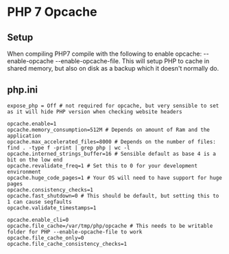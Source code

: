 # PHP 7 Opcache

## Setup

When compiling PHP7 compile with the following to enable opcache: --enable-opcache --enable-opcache-file. This will setup PHP to cache in shared memory, but also on disk as a backup which it doesn't normally do.

## php.ini


```
expose_php = Off # not required for opcache, but very sensible to set as it will hide PHP version when checking website headers

opcache.enable=1
opcache.memory_consumption=512M # Depends on amount of Ram and the application
opcache.max_accelerated_files=8000 # Depends on the number of files: find . -type f -print | grep php | wc -l
opcache.interned_strings_buffer=16 # Sensible default as base 4 is a bit on the low end
opcache.revalidate_freq=1 # Set this to 0 for your development environment
opcache.huge_code_pages=1 # Your OS will need to have support for huge pages
opcache.consistency_checks=1
opcache.fast_shutdown=0 # This should be default, but setting this to 1 can cause segfaults
opcache.validate_timestamps=1

opcache.enable_cli=0
opcache.file_cache=/var/tmp/php/opcache # This needs to be writable folder for PHP --enable-opcache-file to work
opcache.file_cache_only=0
opcache.file_cache_consistency_checks=1
```
